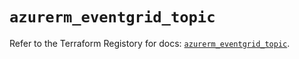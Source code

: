 # `azurerm_eventgrid_topic`

Refer to the Terraform Registory for docs: [`azurerm_eventgrid_topic`](https://www.terraform.io/docs/providers/azurerm/r/eventgrid_topic).

